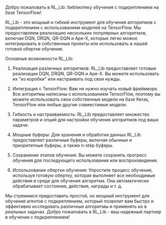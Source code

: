 Добро пожаловать в RL_Lib: библиотеку обучения с подкреплением на базе TensorFlow!

RL_Lib - это мощный и гибкий инструмент для обучения алгоритмов с подкреплением с использованием моделей на TensorFlow. Мы предоставляем реализацию нескольких популярных алгоритмов, включая DQN, DRQN, QR-DQN и Ape-X, которые легко можно интегрировать в собственные проекты или использовать в нашей готовой обертке обучения.

Основные возможности RL_Lib:

1. Реализация различных алгоритмов: RL_Lib предоставляет готовые реализации DQN, DRQN, QR-DQN и Ape-X. Вы можете использовать их "из коробки" или настраивать под свои нужды.

2. Интеграция с TensorFlow: Вам не нужно изучать новый фреймворк. Все алгоритмы написаны с использованием TensorFlow, поэтому вы можете использовать свои собственные модели на базе Keras, TensorFlow или любые другие совместимые модели.

3. Гибкость и настраиваемость: RL_Lib предоставляет множество параметров и опций для настройки обучения алгоритмов под ваши задачи.

4. Мощные буферы: Для хранения и обработки данных RL_Lib предоставляет различные буферы, включая обычные и приоритетные буферы, а также n-step буферы.

5. Сохранение этапов обучения: Вы можете сохранять прогресс обучения для последующего использования или воспроизведения.

6. Использование обертки обучения: Упростите процесс обучения, используя готовую обертку, которая выполняет все необходимые действия в среде для обучения алгоритма. Она автоматически обрабатывает состояния, действия, награды и т. д.

Мы стремимся предоставить простой, но мощный инструмент для обучения агентов с подкреплением, который позволит вам быстро и эффективно исследовать различные алгоритмы и применять их в реальных задачах. Добро пожаловать в RL_Lib - ваш надежный партнер в обучении с подкреплением!
